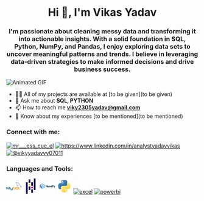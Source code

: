 <h1 align="center">Hi 👋, I'm Vikas Yadav</h1>
<h3 align="center">I'm passionate about cleaning messy data and transforming it into actionable insights. With a solid foundation in SQL, Python, NumPy, and Pandas, I enjoy exploring data sets to uncover meaningful patterns and trends. I believe in leveraging data-driven strategies to make informed decisions and drive business success.</h3>

![Animated GIF](https://blog.drumup.io/wp-content/uploads/2018/02/source.gif)

- 👨‍💻 All of my projects are available at [to be given](to be given)
- 💬 Ask me about **SQL, PYTHON**
- 📫 How to reach me **viky2305yadav@gmail.com**
- 📄 Know about my experiences [to be mentioned](to be mentioned)

<h3 align="left">Connect with me:</h3>
<p align="left">
  <a href="https://twitter.com/mr___ess_cue_el" target="blank"><img align="center" src="https://raw.githubusercontent.com/rahuldkjain/github-profile-readme-generator/master/src/images/icons/Social/twitter.svg" alt="mr___ess_cue_el" height="30" width="40" /></a>
  <a href="https://linkedin.com/in/https://www.linkedin.com/in/analystyadavvikas" target="blank"><img align="center" src="https://raw.githubusercontent.com/rahuldkjain/github-profile-readme-generator/master/src/images/icons/Social/linked-in-alt.svg" alt="https://www.linkedin.com/in/analystyadavvikas" height="30" width="40" /></a>
  <a href="https://www.hackerrank.com/@vikyyadavvy07011" target="blank"><img align="center" src="https://raw.githubusercontent.com/rahuldkjain/github-profile-readme-generator/master/src/images/icons/Social/hackerrank.svg" alt="@vikyyadavvy07011" height="30" width="40" /></a>
</p>

<h3 align="left">Languages and Tools:</h3>
<p align="left">
  <a href="https://www.mysql.com/" target="_blank" rel="noreferrer"><img src="https://raw.githubusercontent.com/devicons/devicon/master/icons/mysql/mysql-original-wordmark.svg" alt="mysql" width="40" height="40"/></a>
  <a href="https://pandas.pydata.org/" target="_blank" rel="noreferrer"><img src="https://raw.githubusercontent.com/devicons/devicon/2ae2a900d2f041da66e950e4d48052658d850630/icons/pandas/pandas-original.svg" alt="pandas" width="40" height="40"/></a>
  <a href="https://numpy.org/" target="_blank" rel="noreferrer"><img src="https://raw.githubusercontent.com/devicons/devicon/master/icons/numpy/numpy-original-wordmark.svg" alt="numpy" width="40" height="40"/></a>
  <a href="https://www.python.org" target="_blank" rel="noreferrer"><img src="https://raw.githubusercontent.com/devicons/devicon/master/icons/python/python-original.svg" alt="python" width="40" height="40"/></a>
  <a href="https://www.microsoft.com/en-us/microsoft-365/excel" target="_blank" rel="noreferrer"><img src="https://raw.githubusercontent.com/devicons/devicon/master/icons/microsoftexcel/microsoftexcel-original.svg" alt="excel" width="40" height="40"/></a>
  <a href="https://powerbi.microsoft.com/en-us/" target="_blank" rel="noreferrer"><img src="https://raw.githubusercontent.com/devicons/devicon/master/icons/powerbi/powerbi-original.svg" alt="powerbi" width="40" height="40"/></a>
</p>



